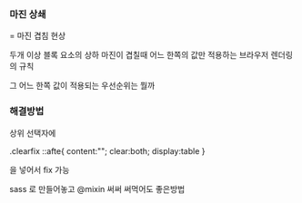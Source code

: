 ### 마진 상쇄

= 마진 겹침 현상

두개 이상 블록 요소의 상하 마진이 겹칠때 어느 한쪽의 값만 적용하는 브라우저 렌더링의 규칙

그 어느 한쪽 값이 적용되는 우선순위는 뭘까

### 해결방법

상위 선택자에

.clearfix ::afte{
content:"";
clear:both;
display:table
}

을 넣어서 fix 가능

sass 로 만들어놓고 @mixin 써써 써먹어도 좋은방법

